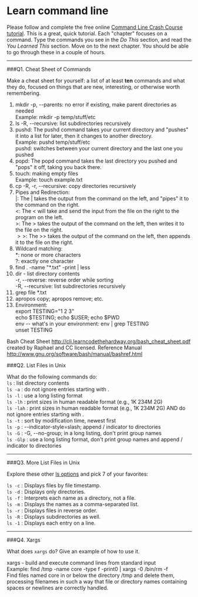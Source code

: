 # Learn command line

Please follow and complete the free online [Command Line Crash Course
tutorial](http://cli.learncodethehardway.org/book/). This is a great,
quick tutorial. Each "chapter" focuses on a command. Type the commands
you see in the _Do This_ section, and read the _You Learned This_
section. Move on to the next chapter. You should be able to go through
these in a couple of hours.

---

###Q1.  Cheat Sheet of Commands  

Make a cheat sheet for yourself: a list of at least **ten** commands and what they do, focused on things that are new, interesting, or otherwise worth remembering.

1. mkdir -p, --parents: no error if existing, make parent directories as needed    
   Example: mkdir -p temp/stuff/etc
2. ls -R, --recursive: list subdirectories recursively
3. pushd: The pushd command takes your current directory and "pushes" it into a list for later, then it changes to another directory.    
   Example: pushd temp/stuff/etc    
   pushd: switches between your current directory and the last one you pushed
4. popd: The popd command takes the last directory you pushed and "pops" it off, taking you back there.
5. touch: making empty files    
   Example: touch example.txt
6. cp -R, -r, --recursive: copy directories recursively
7. Pipes and Redirection:    
   $|$: The | takes the output from the command on the left, and "pipes" it to the command on the right.    
   $<$: The < will take and send the input from the file on the right to the program on the left.     
   $>$: The > takes the output of the command on the left, then writes it to the file on the right.    
   $>>$: The >> takes the output of the command on the left, then appends it to the file on the right.
8. Wildcard matching:    
   *: none or more characters    
   ?: exactly one character
9. find . -name "*.txt" -print | less
10. dir - list directory contents    
   -r, --reverse: reverse order while sorting    
   -R, --recursive: list subdirectories recursively
11. grep file *.txt
12. apropos copy; apropos remove; etc.
13. Environment:    
   export TESTING="1 2 3"   
   echo $TESTING; echo $USER; echo $PWD   
   env -- what's in your environment: env | grep TESTING   
   unset TESTING

Bash Cheat Sheet
http://cli.learncodethehardway.org/bash_cheat_sheet.pdf created by Raphael and CC licensed.
Reference Manual
http://www.gnu.org/software/bash/manual/bashref.html


###Q2.  List Files in Unix   

What do the following commands do:  
`ls`  : list directory contents   
`ls -a` : do not ignore entries starting with .   
`ls -l` : use a long listing format    
`ls -lh` : print sizes in human readable format (e.g., 1K 234M 2G)    
`ls -lah` : print sizes in human readable format (e.g., 1K 234M 2G) AND do not ignore entries starting with .    
`ls -t`  : sort by modification time, newest first    
`ls -p` : --indicator-style=slash; append / indicator to directories    
`ls -G` : -G, --no-group; in a long listing, don't print group names    
`ls -Glp` : use a long listing format, don't print group names and append / indicator to directories    

---

###Q3.  More List Files in Unix  

Explore these other [ls options](http://www.techonthenet.com/unix/basic/ls.php) and pick 7 of your favorites:

`ls -c` :	Displays files by file timestamp.   
`ls -d` : Displays only directories.   
`ls -f` :	Interprets each name as a directory, not a file.   
`ls -m` :	Displays the names as a comma-separated list.   
`ls -r` :	Displays files in reverse order.   
`ls -R`	: Displays subdirectories as well.   
`ls -1`	: Displays each entry on a line.   

---

###Q4.  Xargs   

What does `xargs` do? Give an example of how to use it.

xargs - build and execute command lines from standard input    
Example: find /tmp -name core -type f -print0 | xargs -0 /bin/rm -f    
Find files named core in or below the directory /tmp and delete them, processing  filenames  in  such a way that file or directory names containing spaces or newlines are correctly handled.

 


